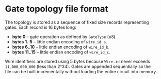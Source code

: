 # Gate topology file format

The topology is stored as a sequence of fixed size records representing gates. Each record is 16 bytes long:

- **byte 0**   – gate operation as defined by `GateType` (u8).
- **bytes 1..5**   – little endian encoding of `wire_id_a`.
- **bytes 6..10**  – little endian encoding of `wire_id_b`.
- **bytes 11..15** – little endian encoding of `wire_id_c`.

Wire identifiers are stored using 5 bytes because `Wire.id` never exceeds `11_000_000_000` (less than 2^34).  Gates are appended sequentially so the file can be built incrementally without loading the entire circuit into memory.
